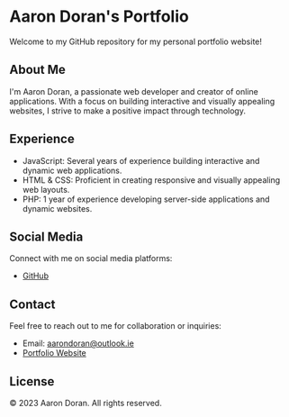 # Aaron Doran's Portfolio

Welcome to my GitHub repository for my personal portfolio website!

## About Me

I'm Aaron Doran, a passionate web developer and creator of online applications. With a focus on building interactive and visually appealing websites, I strive to make a positive impact through technology.

## Experience

- JavaScript: Several years of experience building interactive and dynamic web applications.
- HTML & CSS: Proficient in creating responsive and visually appealing web layouts.
- PHP: 1 year of experience developing server-side applications and dynamic websites.

## Social Media

Connect with me on social media platforms:

- [GitHub](https://github.com/Aarondoran)
## Contact

Feel free to reach out to me for collaboration or inquiries:

- Email: aarondoran@outlook.ie
- [Portfolio Website](https://aarondoran.github.io/Aarondoran)

## License

© 2023 Aaron Doran. All rights reserved.

